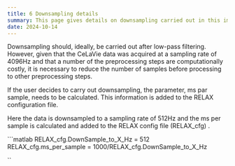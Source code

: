 ```yaml
---
title: 6 Downsampling details
summary: This page gives details on downsampling carried out in this implementation of the RELAX pipeline.
date: 2024-10-14
---
```

Downsampling should, ideally, be carried out after low-pass filtering. However, given that the CeLaVie data was acquired at a sampling rate of 4096Hz and that a number of the preprocessing steps are computationally costly, it is necessary to reduce the number of samples before processing to other preprocessing steps. 

If the user decides to carry out downsampling, the parameter, ms par sample, needs to be calculated. This information is added to the RELAX configuration file.

Here the data is downsampled to a sampling rate of 512Hz and the ms per sample is calculated and added to the RELAX config file (RELAX_cfg) .

<aside>
```matlab
RELAX_cfg.DownSample_to_X_Hz = 512
RELAX_cfg.ms_per_sample = 1000/RELAX_cfg.DownSample_to_X_Hz

``

</aside>
